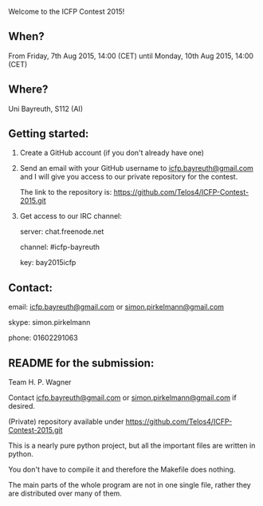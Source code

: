 Welcome to the ICFP Contest 2015!

When?
-----
From
  Friday,  7th Aug 2015, 14:00 (CET)
until
  Monday, 10th Aug 2015, 14:00 (CET)


Where? 
------
  Uni Bayreuth, S112 (AI)


Getting started:
----------------
1. Create a GitHub account (if you don't already have one)
2. Send an email with your GitHub username to icfp.bayreuth@gmail.com
   and I will give you access to our private repository for the contest.

   The link to the repository is:
    https://github.com/Telos4/ICFP-Contest-2015.git
3. Get access to our IRC channel:

   server: chat.freenode.net
   
   channel: #icfp-bayreuth
   
   key:      bay2015icfp

Contact:
--------
email: icfp.bayreuth@gmail.com or simon.pirkelmann@gmail.com

skype: simon.pirkelmann

phone: 01602291063

README for the submission:
------------

Team H. P. Wagner

Contact icfp.bayreuth@gmail.com or simon.pirkelmann@gmail.com if desired.

(Private) repository available under https://github.com/Telos4/ICFP-Contest-2015.git

This is a nearly pure python project, but all the important files are written in python.

You don't have to compile it and therefore the Makefile does nothing.

The main parts of the whole program are not in one single file, rather they are distributed over many of them.

